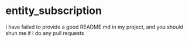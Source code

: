 
entity_subscription
==================
I have failed to provide a good README.md in my project, and you should shun me if I do any pull requests
